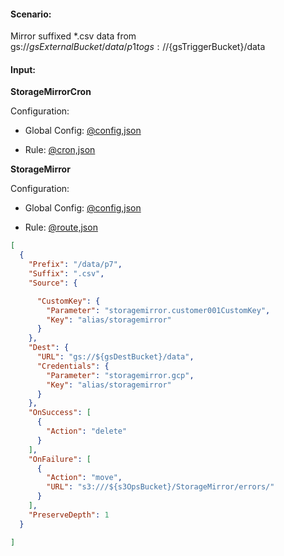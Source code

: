 #### Scenario:

Mirror suffixed *.csv data from gs://${gsExternalBucket}/data/p1 to gs://${gsTriggerBucket}/data

#### Input:


**StorageMirrorCron**

Configuration:

* Global Config: [@config,json](../../../config/s3cron.json)

* Rule:  [@cron,json](cron.json)




**StorageMirror**

Configuration:

* Global Config: [@config,json](../../../config/s3.json)

* Rule:  [@route,json](rule.json)
```json
[
  {
    "Prefix": "/data/p7",
    "Suffix": ".csv",
    "Source": {

      "CustomKey": {
        "Parameter": "storagemirror.customer001CustomKey",
        "Key": "alias/storagemirror"
      }
    },
    "Dest": {
      "URL": "gs://${gsDestBucket}/data",
      "Credentials": {
        "Parameter": "storagemirror.gcp",
        "Key": "alias/storagemirror"
      }
    },
    "OnSuccess": [
      {
        "Action": "delete"
      }
    ],
    "OnFailure": [
      {
        "Action": "move",
        "URL": "s3:///${s3OpsBucket}/StorageMirror/errors/"
      }
    ],
    "PreserveDepth": 1
  }

]
```
